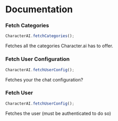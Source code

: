 # Documentation
### Fetch Categories
```javascript
CharacterAI.fetchCategories();
```
Fetches all the categories Character.ai has to offer.
### Fetch User Configuration
```javascript
CharacterAI.fetchUserConfig();
```
Fetches your the chat configuration?
### Fetch User
```javascript
CharacterAI.fetchUserConfig();
```
Fetches the user (must be authenticated to do so)
